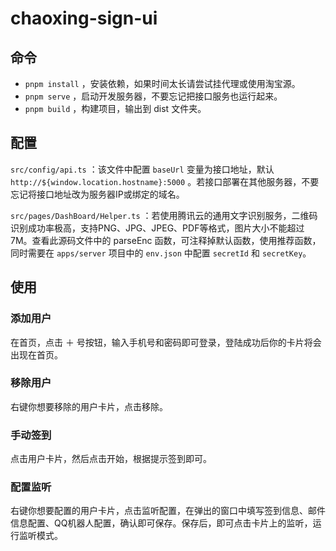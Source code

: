 # chaoxing-sign-ui

## 命令

- `pnpm install` ，安装依赖，如果时间太长请尝试挂代理或使用淘宝源。
- `pnpm serve` ，启动开发服务器，不要忘记把接口服务也运行起来。
- `pnpm build` ，构建项目，输出到 dist 文件夹。

## 配置

`src/config/api.ts` ：该文件中配置 `baseUrl` 变量为接口地址，默认 `http://${window.location.hostname}:5000` 。若接口部署在其他服务器，不要忘记将接口地址改为服务器IP或绑定的域名。

`src/pages/DashBoard/Helper.ts` ：若使用腾讯云的通用文字识别服务，二维码识别成功率极高，支持PNG、JPG、JPEG、PDF等格式，图片大小不能超过7M。查看此源码文件中的 parseEnc 函数，可注释掉默认函数，使用推荐函数，同时需要在 `apps/server` 项目中的 `env.json` 中配置 `secretId` 和 `secretKey`。

## 使用

### 添加用户
在首页，点击 ＋ 号按钮，输入手机号和密码即可登录，登陆成功后你的卡片将会出现在首页。

### 移除用户
右键你想要移除的用户卡片，点击移除。

### 手动签到
点击用户卡片，然后点击开始，根据提示签到即可。

### 配置监听
右键你想要配置的用户卡片，点击监听配置，在弹出的窗口中填写签到信息、邮件信息配置、QQ机器人配置，确认即可保存。保存后，即可点击卡片上的监听，运行监听模式。